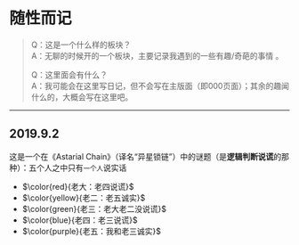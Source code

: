 # 随性而记

> Q：这是一个什么样的板块？  
> A：无聊的时候开的一个板块，主要记录我遇到的一些有趣/奇葩的事情  。
>
> Q：这里面会有什么？  
> A：我可能会在这里写日记，但不会写在主版面（即000页面）；其余的趣闻什么的，大概会写在这里吧。

---

## 2019.9.2

这是一个在《Astarial Chain》（译名“异星锁链”）中的谜题（是**逻辑判断说谎**的那种）：五个人之中只有`一个人`说实话

- $\color{red}{老大：老四说谎}$
- $\color{yellow}{老二：老五诚实}$
- $\color{green}{老三：老大老二没说谎}$
- $\color{blue}{老四：老三说谎}$
- $\color{purple}{老五：我和老三诚实}$
